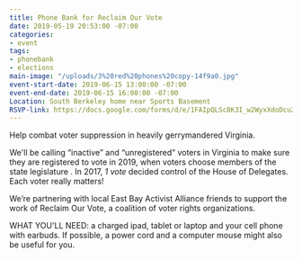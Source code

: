 ```yaml
---
title: Phone Bank for Reclaim Our Vote
date: 2019-05-19 20:53:00 -07:00
categories:
- event
tags:
- phonebank
- elections
main-image: "/uploads/3%20red%20phones%20copy-14f9a0.jpg"
event-start-date: 2019-06-15 13:00:00 -07:00
event-end-date: 2019-06-15 16:00:00 -07:00
Location: South Berkeley home near Sports Basement
RSVP-link: https://docs.google.com/forms/d/e/1FAIpQLSc8K3I_w2WyxXdoDcu2sV-eguW2zZ7LDvME0_CGlZLDBTAvAA/viewform
---
```


Help combat voter suppression in heavily gerrymandered Virginia.

We'll be calling “inactive” and “unregistered” voters in Virginia to make sure they are registered to vote in 2019, when voters choose members of the state legislature . In 2017, *1 vote* decided control of the House of Delegates. Each voter really matters!

We’re partnering with local East Bay Activist Alliance friends to support the work of Reclaim Our Vote, a coalition of voter rights organizations.

WHAT YOU'LL NEED: a charged ipad, tablet or laptop and your cell phone with earbuds. If possible, a power cord and a computer mouse might also be useful for you.